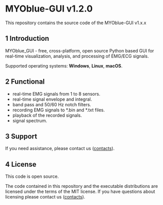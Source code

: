 # MYOblue-GUI v1.2.0 

This repository contains the source code of the MYOblue-GUI v1.x.x

## 1 Introduction

MYOblue_GUI - free, cross-platform, open source Python based GUI for real-time visualization, analysis, and processing of EMG/ECG signals.

Supported operating systems: **Windows**, **Linux**, **macOS**.

## 2 Functional
- real-time EMG signals from 1 to 8 sensors.
- real-time signal envelope and integral.
- band pass and 50/60 Hz notch filters.
- recording EMG signals to *.bin and *.txt files.
- playback of the recorded signals.
- signal spectrum.

## 3 Support

If you need assistance, please contact us ([contacts](https://elemyo.com/support/contacts)).

## 4 License
This code is open source.

The code contained in this repository and the executable distributions are licensed under the terms of the MIT license. If you have questions about licensing please contact us ([contacts](https://elemyo.com/support/contacts)).
